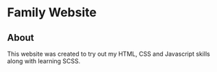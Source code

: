 # Family Website
## About
This website was created to try out my HTML, CSS and Javascript skills along with learning SCSS. 
